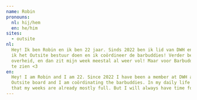 ```yaml
---
name: Robin
pronouns: 
  nl: hij/hem
  en: he/him
sites:
  - outsite
nl:
  Hey! Ik ben Robin en ik ben 22 jaar. Sinds 2022 ben ik lid van DWH en heb het hier heel erg goed naar mijn zin! Zo ga 
  ik het Outsite bestuur doen en ik coördineer de barbuddies! Verder ben ik in het dagelijk leven een Bioloog bij de 
  overheid, en dan zit mijn week meestal al weer vol! Maar voor Barbuddies maak ik altijd tijd! Ik hoop je snel bij DWH 
  te zien <3
en:
  Hey! I am Robin and I am 22. Since 2022 I have been a member at DWH and it has been so much fun! I am going to be 
  Outsite board and I am coördinating the barbuddies. In my daily life I am a Biologist for the government and after 
  that my weeks are already mostly full. But I will always have time for barbuddies! Hope to see you at DWH soon <3
---
```

